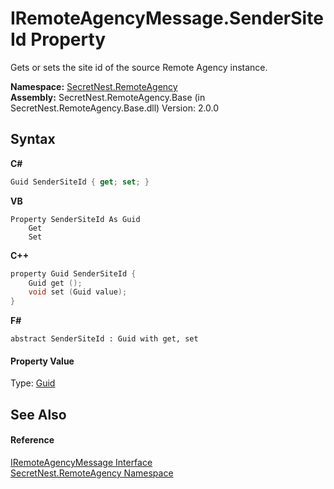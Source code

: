 # IRemoteAgencyMessage.SenderSiteId Property 
 

Gets or sets the site id of the source Remote Agency instance.

**Namespace:**&nbsp;<a href="N_SecretNest_RemoteAgency">SecretNest.RemoteAgency</a><br />**Assembly:**&nbsp;SecretNest.RemoteAgency.Base (in SecretNest.RemoteAgency.Base.dll) Version: 2.0.0

## Syntax

**C#**<br />
``` C#
Guid SenderSiteId { get; set; }
```

**VB**<br />
``` VB
Property SenderSiteId As Guid
	Get
	Set
```

**C++**<br />
``` C++
property Guid SenderSiteId {
	Guid get ();
	void set (Guid value);
}
```

**F#**<br />
``` F#
abstract SenderSiteId : Guid with get, set

```


#### Property Value
Type: <a href="https://docs.microsoft.com/dotnet/api/system.guid" target="_blank">Guid</a>

## See Also


#### Reference
<a href="T_SecretNest_RemoteAgency_IRemoteAgencyMessage">IRemoteAgencyMessage Interface</a><br /><a href="N_SecretNest_RemoteAgency">SecretNest.RemoteAgency Namespace</a><br />